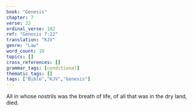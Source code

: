 ```yaml
---
book: "Genesis"
chapter: 7
verse: 22
ordinal_verse: 182
ref: "Genesis 7:22"
translation: "KJV"
genre: "Law"
word_count: 18
topics: []
cross_references: []
grammar_tags: [conditional]
thematic_tags: []
tags: ["Bible","KJV","Genesis"]
---
```

All in whose nostrils was the breath of life, of all that was in the dry land, died.
